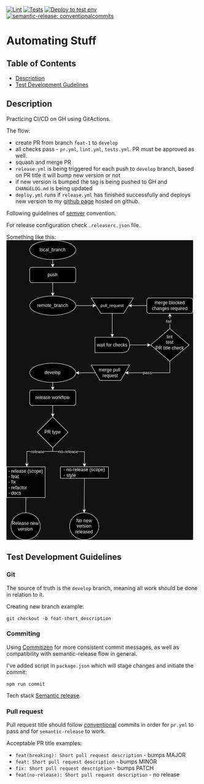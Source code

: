 [![Lint](https://github.com/nikolajovancevic/automating-stuff/actions/workflows/lint.yml/badge.svg?branch=develop&event=push)](https://github.com/nikolajovancevic/automating-stuff/actions/workflows/lint.yml)
[![Tests](https://github.com/nikolajovancevic/automating-stuff/actions/workflows/tests.yml/badge.svg?branch=develop&event=push)](https://github.com/nikolajovancevic/automating-stuff/actions/workflows/tests.yml)
[![Deploy to test env](https://github.com/nikolajovancevic/automating-stuff/actions/workflows/deploy.yml/badge.svg?branch=develop&event=deployment_status)](https://github.com/nikolajovancevic/automating-stuff/actions/workflows/deploy.yml)
[![semantic-release: conventionalcommits](https://img.shields.io/badge/semantic--release-conventionalcommits-e10079?logo=semantic-release)](https://github.com/semantic-release/semantic-release)

# Automating Stuff

## Table of Contents

- [Description](#description)
- [Test Development Gudelines](#test-development-guidelines)

## Description

Practicing CI/CD on GH using GitActions.

The flow:
- create PR from branch `feat-1` to `develop`
- all checks pass - `pr.yml`, `lint.yml`, `tests.yml`. PR must be approved as well.
- squash and merge PR
- `release.yml` is being triggered for each push to `develop` branch, based on PR title it will bump new version or not
- if new version is bumped the tag is being pushed to GH and `CHANGELOG.md` is being updated
- `deploy.yml` runs if `release.yml` has finished successfully and deploys new version to my [github page](https://nikolajovancevic.github.io/automating-stuff/) hosted on github.  

Following guidelines of [semver](https://semver.org/) convention. 

For release configuration check `.releaserc.json` file. 

Something like this: 
![Release flow](https://github.com/nikolajovancevic/automating-stuff/blob/develop/the-flow.png)


## Test Development Guidelines

### **Git**

The source of truth is the `develop` branch, meaning all work should be done in
relation to it.

Creating new branch example:

```
git checkout -b feat-short_description
```

### **Commiting**
Using [Commitizen](https://github.com/commitizen/cz-cli) for more consistent commit messages, as well as compatibility with semantic-release flow in general.

I've added script in `package.json` which will stage changes and initiate the commit:
```
npm run commit
```
Tech stack 
[Semantic release](https://semantic-release.gitbook.io/semantic-release).

### **Pull request**

Pull request title should follow [conventional](https://www.conventionalcommits.org/en/v1.0.0/) commits in order for `pr.yml` to pass and for `semantic-release` to work.

Acceptable PR title examples:
- `feat(breaking): Short pull request description` - bumps MAJOR
- `feat: Short pull request description` - bumps MINOR
- `fix: Short pull request description` - bumps PATCH
- `feat(no-release): Short pull request description` - no release


